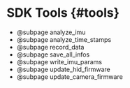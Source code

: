 # SDK Tools {#tools}

* @subpage analyze_imu
* @subpage analyze_time_stamps
* @subpage record_data
* @subpage save_all_infos
* @subpage write_imu_params
* @subpage update_hid_firmware
* @subpage update_camera_firmware
